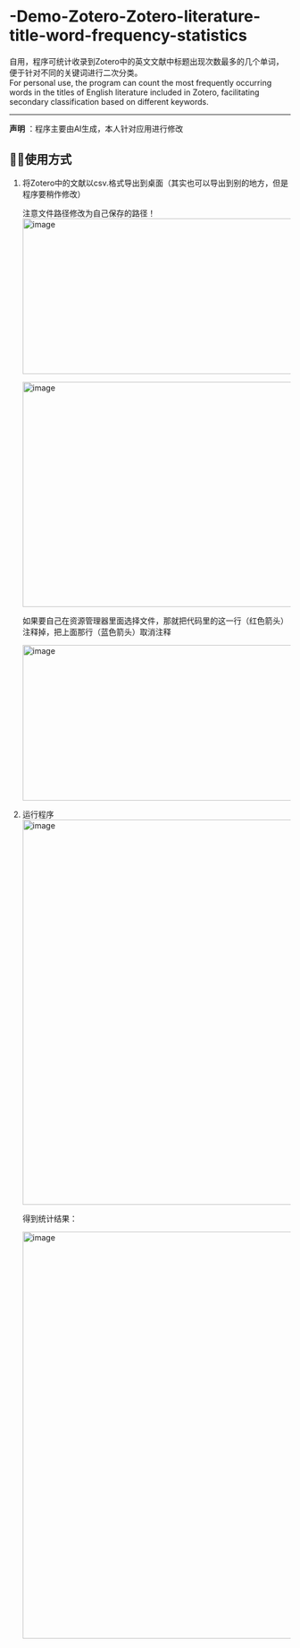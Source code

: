 # -Demo-Zotero-Zotero-literature-title-word-frequency-statistics
自用，程序可统计收录到Zotero中的英文文献中标题出现次数最多的几个单词，便于针对不同的关键词进行二次分类。  
For personal use, the program can count the most frequently occurring words in the titles of English literature included in Zotero, facilitating secondary classification based on different keywords.

--- 

**声明** ：程序主要由AI生成，本人针对应用进行修改

## 📖🤓使用方式
1. 将Zotero中的文献以csv.格式导出到桌面（其实也可以导出到别的地方，但是程序要稍作修改）

   注意文件路径修改为自己保存的路径！<img width="1037" height="278" alt="image" src="https://github.com/user-attachments/assets/2183c881-1ef3-4b32-a4b9-96a7dd13dbed" />

   <img width="609" height="402" alt="image" src="https://github.com/user-attachments/assets/ecef1c4a-4f19-4b14-b402-fc0f40f93e79" />

   如果要自己在资源管理器里面选择文件，那就把代码里的这一行（红色箭头）注释掉，把上面那行（蓝色箭头）取消注释

   <img width="1037" height="278" alt="image" src="https://github.com/user-attachments/assets/3713549b-5532-492d-b575-ee9fc1228513" />

3. 运行程序
   <img width="1723" height="688" alt="image" src="https://github.com/user-attachments/assets/67b41c8b-fb56-429d-9f40-de1b2a1d2e95" />

   得到统计结果：
   
   <img width="1084" height="727" alt="image" src="https://github.com/user-attachments/assets/aa2c61e1-82c4-48bd-929b-9536178da1a8" />


